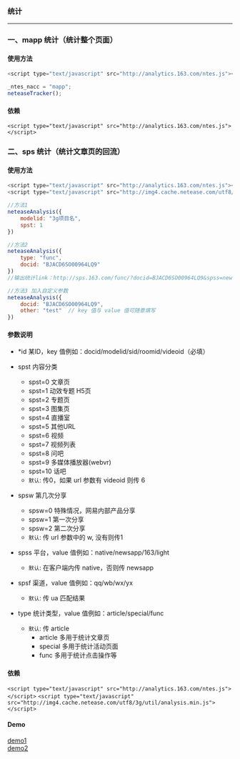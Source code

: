 ### 统计

-------------------------
### 一、mapp 统计（统计整个页面）

#### 使用方法

```js
<script type="text/javascript" src="http://analytics.163.com/ntes.js"></script>

_ntes_nacc = "mapp";
neteaseTracker();

```

#### 依赖
`<script type="text/javascript" src="http://analytics.163.com/ntes.js"></script>`

### 二、sps 统计（统计文章页的回流）

#### 使用方法

```js
<script type="text/javascript" src="http://analytics.163.com/ntes.js"></script>
<script type="text/javascript" src="http://img4.cache.netease.com/utf8/3g/util/analysis.min.js"></script>

//方法1
neteaseAnalysis({
    modelid: "3g项目名",
    spst: 1
})

//方法2
neteaseAnalysis({ 
    type: "func",
    docid: "BJACD6SO00964LQ9"
})
//输出统计link：http://sps.163.com/func/?docid=BJACD6SO00964LQ9&spss=newsapp&spst=0&spsw=1&spsf=qq

//方法3 加入自定义参数 
neteaseAnalysis({ 
    docid: "BJACD6SO00964LQ9", 
    other: "test"  // key 值与 value 值可随意填写
})

```

#### 参数说明
* *id   某ID，key 值例如：docid/modelid/sid/roomid/videoid（必填）
* spst  内容分类
    - spst=0 文章页 
    - spst=1 动效专题 H5页
    - spst=2 专题页
    - spst=3 图集页
    - spst=4 直播室
    - spst=5 其他URL
    - spst=6 视频
    - spst=7 视频列表
    - spst=8 问吧
    - spst=9 多媒体播放器(webvr)
    - spst=10 话吧
    - `默认`: 传0，如果 url 参数有 videoid 则传 6
* spsw  第几次分享 
    - spsw=0 特殊情况，网易内部产品分享
    - spsw=1 第一次分享
    - spsw=2 第二次分享
    - `默认`: 传 url 参数中的 w, 没有则传1
* spss  平台，value 值例如：native/newsapp/163/light
    - `默认`: 在客户端内传 native，否则传 newsapp
* spsf  渠道，value 值例如：qq/wb/wx/yx
    - `默认`: 传 ua 匹配结果

* type 统计类型，value 值例如：article/special/func
    - `默认`: 传 article 
        + article 多用于统计文章页
        + special 多用于统计活动页面
        + func 多用于统计点击操作等

#### 依赖
`<script type="text/javascript" src="http://analytics.163.com/ntes.js"></script>`
`<script type="text/javascript" src="http://img4.cache.netease.com/utf8/3g/util/analysis.min.js"></script>`

#### Demo
[demo1](http://f2e.developer.163.com/dizhang/analysis/)<br>
[demo2](http://f2e.developer.163.com/dizhang/analysis/?videoid=123&w=9)


